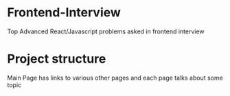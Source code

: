 # Frontend-Interview
Top Advanced React/Javascript problems asked in frontend interview
# Project structure
   Main Page has links to various other pages and each page talks about some topic